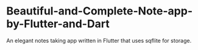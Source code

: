 # Beautiful-and-Complete-Note-app-by-Flutter-and-Dart
An elegant notes taking app written in Flutter that uses sqflite for storage.
